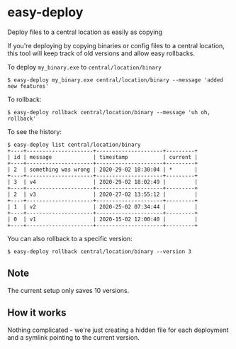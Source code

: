 # easy-deploy
Deploy files to a central location as easily as copying

If you're deploying by copying binaries or config files to a central location, this tool will keep track of old versions and allow easy rollbacks.

To deploy `my_binary.exe` to `central/location/binary`
```
$ easy-deploy my_binary.exe central/location/binary --message 'added new features'
```

To rollback:
```
$ easy-deploy rollback central/location/binary --message 'uh oh, rollback'
```

To see the history:
```
$ easy-deploy list central/location/binary
+----+---------------------+---------------------+---------+
| id | message             | timestamp           | current |
+----+---------------------+---------------------+---------+
| 2  | something was wrong | 2020-29-02 18:30:04 | *       |
+----+---------------------+---------------------+---------+
| 3  | v4                  | 2020-29-02 18:02:49 |         |
+----+---------------------+---------------------+---------+
| 2  | v3                  | 2020-27-02 13:55:12 |         |
+----+---------------------+---------------------+---------+
| 1  | v2                  | 2020-25-02 07:34:44 |         |
+----+---------------------+---------------------+---------+
| 0  | v1                  | 2020-15-02 12:00:40 |         |
+----+---------------------+---------------------+---------+
```

You can also rollback to a specific version:
```
$ easy-deploy rollback central/location/binary --version 3
```

## Note
The current setup only saves 10 versions.

## How it works
Nothing complicated - we're just creating a hidden file for each deployment and a symlink pointing to the current version.
